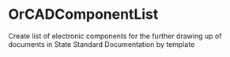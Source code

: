 # OrCADComponentList
Create list of electronic components for the further drawing up of documents in State Standard Documentation by template
